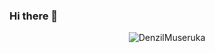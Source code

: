 

### Hi there 👋

 

<!--

**DenzilMuseruka/denzil-museruka** is a ✨ _special_ ✨ repository because its `README.md` (this file) appears on your GitHub profile.

 

Here are some ideas to get you started:

 

- 🔭 I’m currently working on ...

- 🌱 I’m currently learning ...

- 👯 I’m looking to collaborate on ...

- 🤔 I’m looking for help with ...

- 💬 Ask me about ...

- 📫 How to reach me: ...

- 😄 Pronouns: ...

- ⚡ Fun fact: ...

-->

 

 

 

<p align="center"> <img src="https://github-readme-stats.vercel.app/api/top-langs/?username=DenzilMuseruka
" alt="DenzilMuseruka
" />

 
